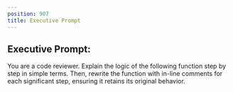 ```yaml
---
position: 907
title: Executive Prompt
---
```


## Executive Prompt:

You are a code reviewer. Explain the logic of the following function step by step in simple terms. Then, rewrite the function with in-line comments for each significant step, ensuring it retains its original behavior.